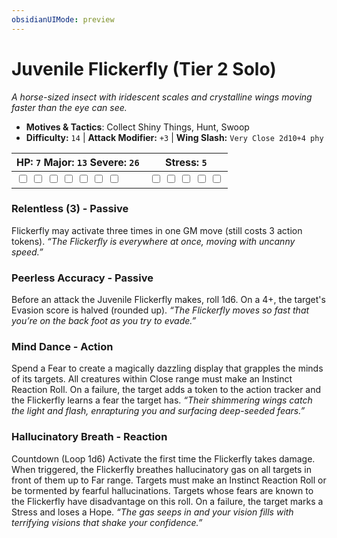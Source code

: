 ```yaml
---
obsidianUIMode: preview
---
```

# Juvenile Flickerfly (Tier 2 Solo)

*A horse-sized insect with iridescent scales and crystalline wings moving faster than the eye can see.*

- **Motives & Tactics**: Collect Shiny Things, Hunt, Swoop
- **Difficulty:** `14` | **Attack Modifier:** `+3` | **Wing Slash:** `Very Close 2d10+4 phy`

| HP: `7` Major: `13` Severe: `26` | Stress: `5` |
|--|--|
|  <input type="checkbox" unchecked id="c21a179b"> <input type="checkbox" unchecked id="72dd8c80"> <input type="checkbox" unchecked id="92e3e854"> <input type="checkbox" unchecked id="81f06bef"> <input type="checkbox" unchecked id="c18275b7"> <input type="checkbox" unchecked id="d965b251"> <input type="checkbox" unchecked id="286345a0"> |  <input type="checkbox" unchecked id="b9a282c5"> <input type="checkbox" unchecked id="e76957d8"> <input type="checkbox" unchecked id="b671d43c"> <input type="checkbox" unchecked id="a3c4099f"> <input type="checkbox" unchecked id="5ce9c825"> |

### Relentless (3) - Passive

Flickerfly may activate three times in one GM move (still costs 3 action tokens). *“The Flickerfly is everywhere at once, moving with uncanny speed.”*

### Peerless Accuracy - Passive

Before an attack the Juvenile Flickerfly makes, roll 1d6. On a 4+, the target's Evasion score is halved (rounded up). *“The Flickerfly moves so fast that you’re on the back foot as you try to evade.”*

### Mind Dance - Action

Spend a Fear to create a magically dazzling display that grapples the minds of its targets. All creatures within Close range must make an Instinct Reaction Roll. On a failure, the target adds a token to the action tracker and the Flickerfly learns a fear the target has. *“Their shimmering wings catch the light and flash, enrapturing you and surfacing deep-seeded fears.”*

### Hallucinatory Breath - Reaction

Countdown (Loop 1d6) Activate the first time the Flickerfly takes damage. When triggered, the Flickerfly breathes hallucinatory gas on all targets in front of them up to Far range. Targets must make an Instinct Reaction Roll or be tormented by fearful hallucinations. Targets whose fears are known to the Flickerfly have disadvantage on this roll. On a failure, the target marks a Stress and loses a Hope. *“The gas seeps in and your vision fills with terrifying visions that shake your confidence.”*


